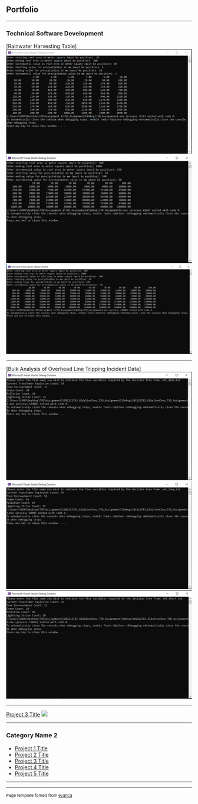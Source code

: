 ## Portfolio

---

### Technical Software Development

[Rainwater Harvesting Table]
<img src="images/TSD/Output1.PNG?raw=true"/>
<img src="images/TSD/Output2.PNG?raw=true"/>
<img src="images/TSD/Output3.PNG?raw=true"/>

---
[Bulk Analysis of Overhead Line Tripping
Incident Data]
<img src="images/TSD/oht_data.txt_output.PNG?raw=true"/>
<img src="images/TSD/oht_long.txt_output.PNG?raw=true"/>
<img src="images/TSD/oht_short.txt_output.PNG?raw=true"/>

---
[Project 3 Title](http://example.com/)
<img src="images/dummy_thumbnail.jpg?raw=true"/>

---

### Category Name 2

- [Project 1 Title](http://example.com/)
- [Project 2 Title](http://example.com/)
- [Project 3 Title](http://example.com/)
- [Project 4 Title](http://example.com/)
- [Project 5 Title](http://example.com/)

---




---
<p style="font-size:11px">Page template forked from <a href="https://github.com/evanca/quick-portfolio">evanca</a></p>
<!-- Remove above link if you don't want to attibute -->
